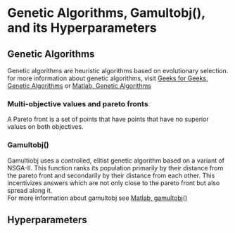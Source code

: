 # Genetic Algorithms, Gamultobj(), and its Hyperparameters
## Genetic Algorithms
Genetic algorithms are heuristic algorithms based on evolutionary selection. 
for more information about genetic algorithms, visit [Geeks for Geeks, Genetic Algorithms](https://www.geeksforgeeks.org/genetic-algorithms/) or [Matlab, Genetic Algorithms](https://www.mathworks.com/help/gads/what-is-the-genetic-algorithm.html)

### Multi-objective values and pareto fronts
A Pareto front is a set of points that have points that have no superior values on both objectives.
### Gamultobj() 
Gamultiobj uses a controlled, elitist genetic algorithm based on a variant of NSGA-II. This function ranks its population primarily by their distance from the pareto front and secondarily by their distance from each other. This incentivizes answers which are not only close to the pareto front but also spread along it.  
For more information about gamultobj see [Matlab, gamultobj()](https://www.mathworks.com/help/gads/gamultiobj.html)

## Hyperparameters

